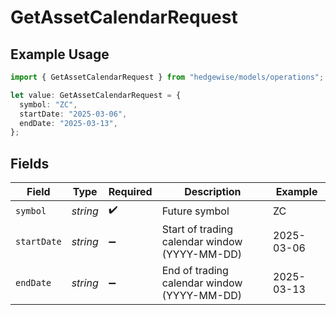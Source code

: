 # GetAssetCalendarRequest

## Example Usage

```typescript
import { GetAssetCalendarRequest } from "hedgewise/models/operations";

let value: GetAssetCalendarRequest = {
  symbol: "ZC",
  startDate: "2025-03-06",
  endDate: "2025-03-13",
};
```

## Fields

| Field                                         | Type                                          | Required                                      | Description                                   | Example                                       |
| --------------------------------------------- | --------------------------------------------- | --------------------------------------------- | --------------------------------------------- | --------------------------------------------- |
| `symbol`                                      | *string*                                      | :heavy_check_mark:                            | Future symbol                                 | ZC                                            |
| `startDate`                                   | *string*                                      | :heavy_minus_sign:                            | Start of trading calendar window (YYYY-MM-DD) | 2025-03-06                                    |
| `endDate`                                     | *string*                                      | :heavy_minus_sign:                            | End of trading calendar window (YYYY-MM-DD)   | 2025-03-13                                    |